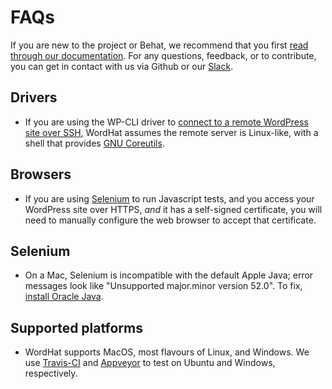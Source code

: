 # FAQs

If you are new to the project or Behat, we recommend that you first [read through our documentation](https://wordhat.info/). For any questions, feedback, or to contribute, you can get in contact with us via Github or our [Slack](https://wordhat.herokuapp.com).

## Drivers
* If you are using the WP-CLI driver to [connect to a remote WordPress site over SSH](https://make.wordpress.org/cli/handbook/running-commands-remotely/), WordHat assumes the remote server is Linux-like, with a shell that provides [GNU Coreutils](https://www.gnu.org/software/coreutils/coreutils.html).

## Browsers
* If you are using [Selenium](http://docs.seleniumhq.org/download/) to run Javascript tests, and you access your WordPress site over HTTPS, *and* it has a self-signed certificate, you will need to manually configure the web browser to accept that certificate.

## Selenium
* On a Mac, Selenium is incompatible with the default Apple Java; error messages look like "Unsupported major.minor version 52.0". To fix, [install Oracle Java](https://java.com/en/download/).

## Supported platforms
* WordHat supports MacOS, most flavours of Linux, and Windows. We use [Travis-CI](https://travis-ci.org/paulgibbs/behat-wordpress-extension) and [Appveyor](https://ci.appveyor.com/project/PaulGibbs/behat-wordpress-extension) to test on Ubuntu and Windows, respectively.

